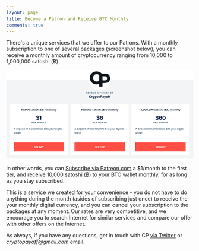 ```yaml
---
layout: page
title: Become a Patron and Receive BTC Monthly
comments: true
---
```


There's a unique services that we offer to our Patrons. With a monthly subscription to one of several packages (screenshot below), you can receive a monthly amount of cryptocurrency ranging from 10,000 to 1,000,000 satoshi (฿).

<p> </p>
<p><a target="_blank" href="https://www.patreon.com/join/CryptoPayoff"><img src="/assets/images/patreon-01.png" border="0"></a>
<p> </p>

In other words, you can <a target="_blank" href="https://www.patreon.com/join/CryptoPayoff">Subscribe via Patreon.com</a> a $1/month to the first tier, and receive 10,000 satoshi (฿) to your BTC wallet monthly, for as long as you stay subscribed.

This is a service we created for your convenience - you do not have to do anything during the month (asides of subscribing just once) to receive the your monthly digital currency, and you can cancel your subscription to the packages at any moment. Our rates are very competitive, and we encourage you to search Internet for similar services and compare our offer with other offers on the Internet.
<p>
As always, if you have any questions, get in touch with CP <a target="_blank" href="https://twitter.com/CryptoPayoff">via Twitter</a> or <i>cryptopayoff@gmail.com</i> email.
